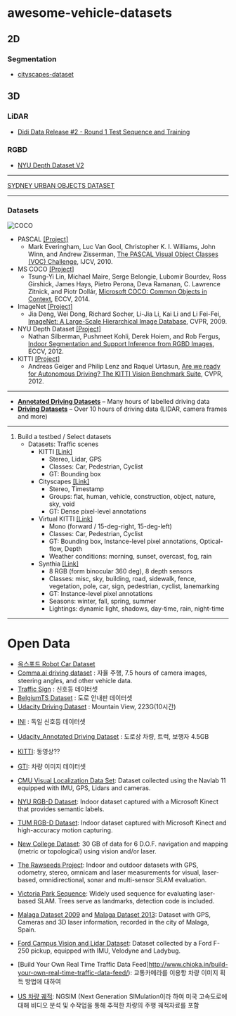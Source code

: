 # awesome-vehicle-datasets

## 2D

### Segmentation

- [cityscapes-dataset](https://www.cityscapes-dataset.com/)

## 3D

### LiDAR

- [Didi Data Release #2 - Round 1 Test Sequence and Training	](http://academictorrents.com/details/18d7f6be647eb6d581f5ff61819a11b9c21769c7)

### RGBD

- [NYU Depth Dataset V2](http://cs.nyu.edu/~silberman/datasets/nyu_depth_v2.html)

---
[SYDNEY URBAN OBJECTS DATASET](http://www.acfr.usyd.edu.au/papers/SydneyUrbanObjectsDataset.shtml)

---

### Datasets
  ![COCO](https://c2.staticflickr.com/4/3690/33003654372_bea4d16186_b.jpg)
* PASCAL [[Project]](http://host.robots.ox.ac.uk/pascal/VOC/)
  * Mark Everingham, Luc Van Gool, Christopher K. I. Williams, John Winn, and Andrew Zisserman, [The PASCAL Visual Object Classes (VOC) Challenge](http://host.robots.ox.ac.uk/pascal/VOC/pubs/everingham10.pdf), IJCV, 2010.
* MS COCO [[Project]](http://mscoco.org/)
  * Tsung-Yi Lin, Michael Maire, Serge Belongie, Lubomir Bourdev, Ross Girshick, James Hays, Pietro Perona, Deva Ramanan, C. Lawrence Zitnick, and Piotr Dollár, [Microsoft COCO: Common Objects in Context](https://arxiv.org/pdf/1405.0312.pdf), ECCV, 2014.
* ImageNet [[Project]](http://www.image-net.org/)
  * Jia Deng, Wei Dong, Richard Socher, Li-Jia Li, Kai Li and Li Fei-Fei, [ImageNet: A Large-Scale Hierarchical Image Database](http://www.image-net.org/papers/imagenet_cvpr09.pdf), CVPR, 2009.
* NYU Depth Dataset [[Project]](http://cs.nyu.edu/~silberman/datasets/nyu_depth_v2.html)
  * Nathan Silberman, Pushmeet Kohli, Derek Hoiem, and Rob Fergus, [Indoor Segmentation and Support Inference from RGBD Images](http://cs.nyu.edu/~silberman/papers/indoor_seg_support.pdf), ECCV, 2012.
* KITTI [[Project]](http://www.cvlibs.net/datasets/kitti/index.php)
  * Andreas Geiger and Philip Lenz and Raquel Urtasun, [Are we ready for Autonomous Driving? The KITTI Vision Benchmark Suite](http://www.cvlibs.net/publications/Geiger2012CVPR.pdf), CVPR, 2012.


---
* [**Annotated Driving Datasets**](https://github.com/udacity/self-driving-car/tree/master/annotations) – Many hours of labelled driving data
* [**Driving Datasets**](https://github.com/udacity/self-driving-car/tree/master/datasets) – Over 10 hours of driving data (LIDAR, camera frames and more)

---
1. Build a testbed / Select datasets
	+ Datasets: Traffic scenes
		+ KITTI [[Link]](http://www.cvlibs.net/datasets/kitti/)
			+ Stereo, Lidar, GPS		
			+ Classes: Car, Pedestrian, Cyclist
			+ GT: Bounding box
		+ Cityscapes [[Link]](https://www.cityscapes-dataset.com/)
			+ Stereo, Timestamp		
			+ Groups: flat, human, vehicle, construction, object, nature, sky, void
			+ GT: Dense pixel-level annotations 
		+ Virtual KITTI [[Link]](http://www.xrce.xerox.com/Research-Development/Computer-Vision/Proxy-Virtual-Worlds)
			+ Mono (forward / 15-deg-right, 15-deg-left)
			+ Classes: Car, Pedestrian, Cyclist
			+ GT: Bounding box, Instance-level pixel annotations, Optical-flow, Depth	
			+ Weather conditions: morning, sunset, overcast, fog, rain
		+ Synthia [[Link]](http://synthia-dataset.net/)
			+ 8 RGB (form binocular 360 deg), 8 depth sensors
			+ Classes: misc, sky, building, road, sidewalk, fence, vegetation, pole, car, sign, pedestrian, cyclist, lanemarking
			+ GT: Instance-level pixel annotations
			+ Seasons: winter, fall, spring, summer
			+ Lightings: dynamic light, shadows, day-time, rain, night-time
---

# Open Data
* [옥스포드 Robot Car Dataset](http://robotcar-dataset.robots.ox.ac.uk/index.html)
* [Comma.ai driving dataset](https://github.com/commaai/research) : 자율 주행, 7.5 hours of camera images, steering angles, and other vehicle data.
* [Traffic Sign](http://www.vision.ee.ethz.ch/~timofter/traffic_signs/) : 신호등 데이터셋
* [BelgiumTS Dataset](http://btsd.ethz.ch/shareddata/index.html) : 도로 안내판 데이터셋
* [Udacity Driving Dataset](https://medium.com/udacity/open-sourcing-223gb-of-mountain-view-driving-data-f6b5593fbfa5#.1aq6pztwj) : Mountain View, 223G(10시간)
- [INI](http://benchmark.ini.rub.de/?section=gtsrb&subsection=dataset) : 독일 신호등 데이터셋
- [Udacity_Annotated Driving Dataset](https://github.com/udacity/self-driving-car/tree/master/annotations) : 도로상 차량, 트럭, 보행자 4.5GB
- [KITTI](http://www.cvlibs.net/datasets/kitti/): 동영상??
- [GTI](http://www.gti.ssr.upm.es/data/Vehicle_database.html): 차량 이미지 데이터셋
- [CMU Visual Localization Data Set](http://3dvis.ri.cmu.edu/data-sets/localization/): Dataset collected using the Navlab 11 equipped with IMU, GPS, Lidars and cameras.
- [NYU RGB-D Dataset](http://cs.nyu.edu/~silberman/datasets/): Indoor dataset captured with a Microsoft Kinect that provides semantic labels.
- [TUM RGB-D Dataset](http://cvpr.in.tum.de/data/datasets/rgbd-dataset): Indoor dataset captured with Microsoft Kinect and high-accuracy motion capturing.
- [New College Dataset](http://www.robots.ox.ac.uk/NewCollegeData/): 30 GB of data for 6 D.O.F. navigation and mapping (metric or topological) using vision and/or laser.
- [The Rawseeds Project](http://www.rawseeds.org/): Indoor and outdoor datasets with GPS, odometry, stereo, omnicam and laser measurements for visual, laser-based, omnidirectional, sonar and multi-sensor SLAM evaluation.
- [Victoria Park Sequence](http://www-personal.acfr.usyd.edu.au/nebot/victoria_park.htm): Widely used sequence for evaluating laser-based SLAM. Trees serve as landmarks, detection code is included.
- [Malaga Dataset 2009](http://www.mrpt.org/Paper:Malaga_Dataset_2009) and [Malaga Dataset 2013](http://www.mrpt.org/MalagaUrbanDataset): Dataset with GPS, Cameras and 3D laser information, recorded in the city of Malaga, Spain.
- [Ford Campus Vision and Lidar Dataset](http://robots.engin.umich.edu/SoftwareData/Ford): Dataset collected by a Ford F-250 pickup, equipped with IMU, Velodyne and Ladybug.

- [Build Your Own Real Time Traffic Data Feed]http://www.chioka.in/build-your-own-real-time-traffic-data-feed/): 교통카메라를 이용항 차량 이미지 획득 방법에 대하여

- [US 차량 궤적](https://www.fhwa.dot.gov/publications/research/operations/its/06135/index.cfm): NGSIM (Next Generation SIMulation이라 하여 미국 고속도로에 대해 비디오 분석 및 수작업을 통해 추적한 차량의 주행 궤적자료를 포함
